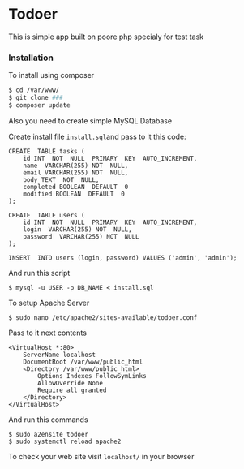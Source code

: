 # Todoer
This is simple app built on poore php specialy for test task
### Installation
To install using composer 

```bash
$ cd /var/www/
$ git clone ###
$ composer update
```

Also you need to create simple MySQL Database

Create install file `install.sql`and pass to it this code:

    CREATE  TABLE tasks (
    	id INT  NOT  NULL  PRIMARY  KEY  AUTO_INCREMENT,
    	name  VARCHAR(255) NOT  NULL,
    	email VARCHAR(255) NOT  NULL,
    	body TEXT  NOT  NULL,
    	completed BOOLEAN  DEFAULT  0
    	modified BOOLEAN  DEFAULT  0
    );
    
    CREATE  TABLE users (
    	id INT  NOT  NULL  PRIMARY  KEY  AUTO_INCREMENT,
    	login  VARCHAR(255) NOT  NULL,
    	password  VARCHAR(255) NOT  NULL
    );
    
    INSERT  INTO users (login, password) VALUES ('admin', 'admin'); 

And run this script

    $ mysql -u USER -p DB_NAME < install.sql
To setup Apache Server

    $ sudo nano /etc/apache2/sites-available/todoer.conf

Pass to it next contents

    <VirtualHost *:80>
	    ServerName localhost
        DocumentRoot /var/www/public_html
        <Directory /var/www/public_html>
            Options Indexes FollowSymLinks
            AllowOverride None
            Require all granted
        </Directory>
    </VirtualHost>

And run this commands

    $ sudo a2ensite todoer
    $ sudo systemctl reload apache2

To check your web site visit `localhost/` in your browser